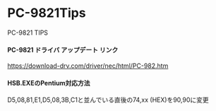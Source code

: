 # PC-9821Tips
PC-9821 TIPS

#### PC-9821 ドライバ アップデート リンク
https://download-drv.com/driver/nec/html/PC-982.htm

#### HSB.EXEのPentium対応方法
D5,08,81,E1,D5,08,3B,C1と並んでいる直後の74,xx (HEX)を90,90に変更

